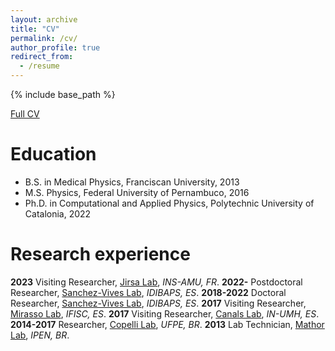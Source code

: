```yaml
---
layout: archive
title: "CV"
permalink: /cv/
author_profile: true
redirect_from:
  - /resume
---
```


{% include base_path %}

[Full CV](https://www.dropbox.com/scl/fi/tcfgaipw59rg0i9290fjj/LDALLAP_AcademicCV.pdf?rlkey=rxxw3ey47dktn5je3mkdm6a0f&dl=0)


Education
======
* B.S. in Medical Physics, Franciscan University, 2013
* M.S. Physics, Federal University of Pernambuco, 2016
* Ph.D. in Computational and Applied Physics, Polytechnic University of Catalonia, 2022

Research experience
======
**2023** Visiting Researcher, [Jirsa Lab](https://ins-amu.fr/jirsaviktor), *INS-AMU, FR*.
**2022-** Postdoctoral Researcher, [Sanchez-Vives Lab](https://www.clinicbarcelona.org/en/idibaps/research-areas/clinical-and-experimental-neuroscience/systems-neuroscience), *IDIBAPS, ES*.
**2018-2022** Doctoral Researcher, [Sanchez-Vives Lab](https://www.clinicbarcelona.org/en/idibaps/research-areas/clinical-and-experimental-neuroscience/systems-neuroscience), *IDIBAPS, ES*.
**2017** Visiting Researcher, [Mirasso Lab](https://ifisc.uib-csic.es/users/claudio/), *IFISC, ES*.
**2017** Visiting Researcher, [Canals Lab](https://canalslab.com/member/santiago-canals/), *IN-UMH, ES*.
**2014-2017** Researcher, [Copelli Lab](https://scholar.google.com/citations?user=EzJn-hAAAAAJ&hl=en), *UFPE, BR*.
**2013** Lab Technician, [Mathor Lab](https://www.ipen.br/portal_por/portal/default.php), *IPEN, BR*.
